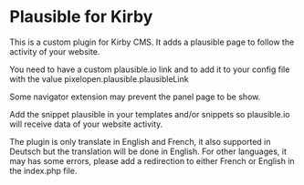 # Plausible for Kirby

This is a custom plugin for Kirby CMS. It adds a plausible page to follow the activity of your website.

You need to have a custom plausible.io link and to add it to your config file with the value pixelopen.plausible.plausibleLink

Some navigator extension may prevent the panel page to be show.

Add the snippet plausible in your templates and/or snippets so plausible.io will receive data of your website activity.

The plugin is only translate in English and French, it also supported in Deutsch but the translation will be done in English.
For other languages, it may has some errors, please add a redirection to either French or English in the index.php file.
